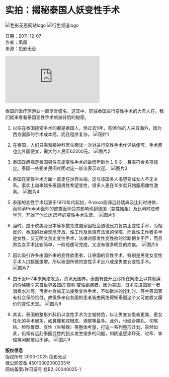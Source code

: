 # 实拍：揭秘泰国人妖变性手术

![色影无忌网站logo](/images2017/header/xitek-logo72.png)
![行色频道logo](/images2017/header/travel-word-blu.png)

日期：2011-12-07  
作者：凤凰  
来源：色影无忌

![泰国变性手术](https://travel.xitek.com/photo/journey/201112/07-259671_1.html)

泰国的医疗旅游业一直享誉盛名，这其中，前往泰国进行变性手术的大有人在。我们就来看看泰国变性手术旅游背后的秘密。

1. 以往在泰国接受手术的都是泰国人，但过去5年，有99％的人来自海外，因为西方国家的手术成本高，而且程序复杂。
   ![图片1](/images2017/loading/loading.gif)

2. 在泰国，人们只需和精神科医生面谈一次对进行变性手术作评估便可。手术费也比外国便宜，需大约人民币62200元。
   ![图片2](/images2017/loading/loading.gif)

3. 泰国政府规定泰国男性实施变性手术的最低年龄为１８岁，且需符合多项规定。泰国一些相关民间社团对这一新法表示欢迎。
   ![图片3](/images2017/loading/loading.gif)

4. 泰国在变性手术方面一直走在世界尖端，这与该国多人渴望变成女人不无关系。事实上越来越多泰国男性希望变性，很多人更在10岁就开始服用雌性激素。
   ![图片4](/images2017/loading/loading.gif)

5. 泰国的变性手术起源于1970年代起初，Prokob医师远赴瑞典及比利时进修，而师承Prokob医师的皮查医师受其影响也到德国（变性始祖）及比利时进修学习，开始了他长达25年的变性手术生涯。
   ![图片5](/images2017/loading/loading.gif)

6. 当时，由于欧美及日本等多数先进国家因社会道德压力皆禁止变性手术，而相反的，泰国的社会观念开放、性工作及表演有法律的保障，而且性工作者多半是女性，又无明文禁止变性手术，法律对原发性变性欲的诊断把关不严，而且男变女手术比较简单，一阶段便可完成，又没有很多明显的疤痕。
   ![图片6](/images2017/loading/loading.gif)

7. 因此吸引许多由国外来的变性欲患者，让泰国的变性手术，特别是男变女变性手术人口数量激增。所以泰国所做的变性手术近八成是男变女变性手术。
   ![图片7](/images2017/loading/loading.gif)

8. 由于近6-7年来网络发达，资讯无国界。泰国有些开业诊所在网络上以其低廉的价格吸引来自世界各国的‘自称’变性欲患者。因为美国、日本先进国家一者消费水准高，再者社会尚无法接受变性手术，不如欧洲的比利时、芬兰等国家有社会保险给付，故很多来自各国的患者皆由网络得知泰国这个又可度假又廉价的变性天堂。
   ![图片8](/images2017/loading/loading.gif)

9. 其实，泰国的整形外科仍以变性手术为主轴特色，以让男变女患者更美、更女性化的手术居多，如鼻雕和双眼皮、酒窝等最多。此外，也结合隆乳、切喉结、脸型雕塑、变性（生殖器）等整体考量，打造一系列整形计划。虽然如此，仍常有远赴泰国变性的民众发生很多的问题，如阴道感染坏死、过窄、挛缩等问题屡见不鲜。
   ![图片9](/images2017/loading/loading.gif)

**版权信息**  
版权所有 2000-2025 色影无忌  
桂公网安备 45010302000233号  
网站备案/许可证号 桂B2-20040025-1